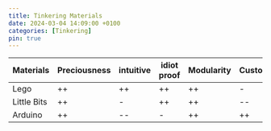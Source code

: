 ```yaml
---
title: Tinkering Materials 
date: 2024-03-04 14:09:00 +0100
categories: [Tinkering]
pin: true
---
```


| Materials   | Preciousness | intuitive | idiot proof | Modularity | Customizability | Versatility | High ceiling | Wide Walls | Low floor | Affordance |
| ----------- | ------------ | --------- | ----------- | ---------- | --------------- | ----------- | ------------ | ---------- | --------- | ---------- |
| Lego        | ++           | ++        | ++          | ++         | -               | ++          | ++           | +          | ++        | ++         |
| Little Bits | ++           | -         | ++          | ++         | --              | -           | -            | --         | +         | +          |
| Arduino     | ++           | --        | -           | ++         | ++              | ++          | ++           | ++         | --        | --         |
